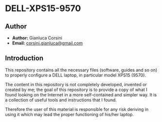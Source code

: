 # DELL-XPS15-9570

## Author
* **Author:** Gianluca Corsini
* **Email:** corsini.gianluca@gmail.com

## Introduction
This repository contains all the necessary files (software, guides and so on) to 
properly configure a DELL laptop, in particular model XPS15 (9570).

The content in this repository is not completely developed, invented or created by me;
the goal of this repository is to provide a copy of what I found looking on the 
Internet in a more self-contained and simpler way.
It is a collection of useful tools and instructions that I found.

Therefore the user of this material is responsible for any risk deriving in using it which 
may lead the proper functioning of his/her laptop.

